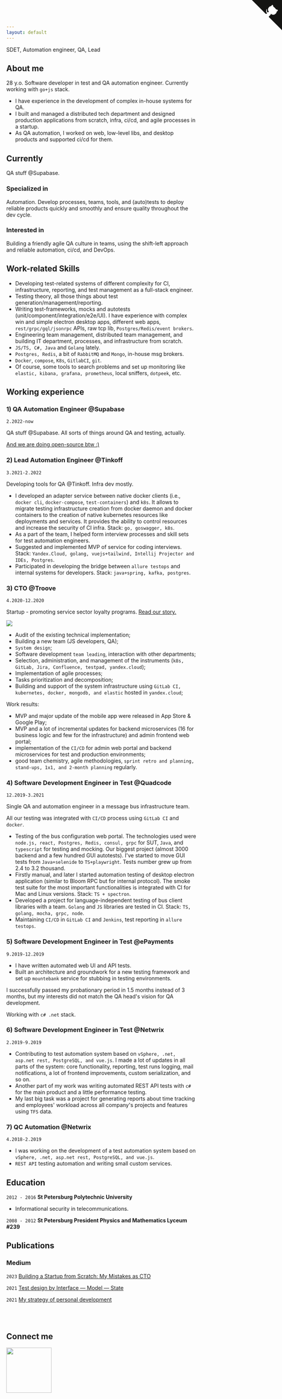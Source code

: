 ```yaml
---
layout: default
---
```


SDET, Automation engineer, QA, Lead

## About me

28 y.o. Software developer in test and QA automation engineer. Currently working with `go+js` stack.

- I have experience in the development of complex in-house systems for QA.
- I built and managed a distributed tech department and designed production applications from scratch, infra, ci/cd, and agile processes in a startup.
- As QA automation, I worked on web, low-level libs, and desktop products and supported ci/cd for them.

<a href="https://telegram.me/eromanov" style="font-size: 0;">
  <i class="ti ti-brand-telegram" style="font-size: 1.5rem; margin: 0.5rem;"></i>
  </a>
<a href="https://www.linkedin.com/in/egor-romanov" style="font-size: 0;">
  <i class="ti ti-brand-linkedin" style="font-size: 1.5rem; margin: 0.5rem;"></i>
</a>
<a href="mailto:egor.romanov@gmail.com" style="font-size: 0;">
  <i class="ti ti-mail" style="font-size: 1.5rem; margin: 0.5rem; color: red;"></i>
</a>

## Currently

QA stuff @Supabase.

### Specialized in

Automation. Develop processes, teams, tools, and (auto)tests to deploy reliable products quickly and smoothly and ensure quality throughout the dev cycle.

### Interested in

Building a friendly agile QA culture in teams, using the shift-left approach and reliable automation, ci/cd, and DevOps.

## Work-related Skills

- Developing test-related systems of different complexity for CI, infrastructure, reporting, and test management as a full-stack engineer.
- Testing theory, all those things about test generation/management/reporting.
- Writing test-frameworks, mocks and autotests (unit/component/integration/e2e/UI). I have experience with complex win and simple electron desktop apps, different web apps, `rest/grpc/gql/jsonrpc` APIs, raw tcp lib, `Postgres/Redis/event brokers`.
- Engineering team management, distributed team management, and building IT department, processes, and infrastructure from scratch.
- `JS/TS, C#, Java` and `Golang` lately.
- `Postgres, Redis`, a bit of `RabbitMQ` and `Mongo`, in-house msg brokers.
- `Docker`, `compose`, `K8s`, `GitlabCI`, `git`.
- Of course, some tools to search problems and set up monitoring like `elastic, kibana, grafana, prometheus`, local sniffers, `dotpeek`, etc.

## Working experience

### 1) QA Automation Engineer @Supabase

`2.2022-now`

QA stuff @Supabase. All sorts of things around QA and testing, actually.

[And we are doing open-source btw :)](https://github.com/supabase)

### 2) Lead Automation Engineer @Tinkoff

`3.2021-2.2022`

Developing tools for QA @Tinkoff. Infra dev mostly.

- I developed an adapter service between native docker clients (i.e., `docker cli`, `docker-compose`, `test-containers`) and `k8s`. It allows to migrate testing infrastructure creation from docker daemon and docker containers to the creation of native kubernetes resources like deployments and services. It provides the ability to control resources and increase the security of CI infra. Stack: `go, goswagger, k8s`.
- As a part of the team, I helped form interview processes and skill sets for test automation engineers.
- Suggested and implemented MVP of service for coding interviews. Stack: `Yandex.Cloud, golang, vuejs+tailwind, Intellij Projector and IDEs, Postgres`.
- Participated in developing the bridge between `allure testops` and internal systems for developers. Stack: `java+spring, kafka, postgres`.

### 3) CTO @Troove

`4.2020-12.2020`

Startup - promoting service sector loyalty programs.
[Read our story.](https://vc.ru/tribuna/188450-kak-potratit-15-mln-rubley-neskolko-raz-peredelat-mvp-i-ne-oblazhatsya)

![](https://leonardo.osnova.io/14bd496d-b5f3-52a0-ac0c-9a0f6a4c6302/-/preview/2100/-/format/webp/)

- Audit of the existing technical implementation;
- Building a new team (JS developers, QA);
- `System design`;
- Software development `team leading`, interaction with other departments;
- Selection, administration, and management of the instruments (`k8s, GitLab, Jira, Confluence, testpad, yandex.cloud`);
- Implementation of agile processes;
- Tasks prioritization and decomposition;
- Building and support of the system infrastructure using `GitLab CI, kubernetes, docker, mongodb, and elastic` hosted in `yandex.cloud`;

Work results:

- MVP and major update of the mobile app were released in App Store & Google Play;
- MVP and a lot of incremental updates for backend microservices (16 for business logic and few for the infrastructure) and admin frontend web portal;
- implementation of the `CI/CD` for admin web portal and backend microservices for test and production environments;
- good team chemistry, agile methodologies, `sprint retro and planning, stand-ups, 1х1, and 2-month planning` regularly.

### 4) Software Development Engineer in Test @Quadcode

`12.2019-3.2021`

Single QA and automation engineer in a message bus infrastructure team.

All our testing was integrated with `CI/CD` process using `GitLab CI` and `docker`.

- Testing of the bus configuration web portal. The technologies used were `node.js, react, Postgres, Redis, consul, grpc` for SUT, `Java`, and `typescript` for testing and mocking. Our biggest project (almost 3000 backend and a few hundred GUI autotests). I've started to move GUI tests from `Java+selenide` to `TS+playwright`. Tests number grew up from 2.4 to 3.2 thousand.
- Firstly manual, and later I started automation testing of desktop electron application (similar to Bloom RPC but for internal protocol). The smoke test suite for the most important functionalities is integrated with CI for Mac and Linux versions. Stack: `TS + spectron`.
- Developed a project for language-independent testing of bus client libraries with a team. `Golang` and `JS` libraries are tested in CI. Stack: `TS, golang, mocha, grpc, node`.
- Maintaining `CI/CD` in `GitLab CI` and `Jenkins`, test reporting in `allure testops`.

### 5) Software Development Engineer in Test @ePayments

`9.2019-12.2019`

- I have written automated web UI and API tests.
- Built an architecture and groundwork for a new testing framework and set up `mountebank` service for stubbing in testing environments.

I successfully passed my probationary period in 1.5 months instead of 3 months, but my interests did not match the QA head's vision for QA development.

Working with `c# .net` stack.

### 6) Software Development Engineer in Test @Netwrix

`2.2019-9.2019`

- Contributing to test automation system based on `vSphere, .net, asp.net rest, PostgreSQL, and vue.js`. I made a lot of updates in all parts of the system: core functionality, reporting, test runs logging, mail notifications, a lot of frontend improvements, custom serialization, and so on.
- Another part of my work was writing automated REST API tests with `c#` for the main product and a little performance testing.
- My last big task was a project for generating reports about time tracking and employees' workload across all company's projects and features using `TFS` data.

### 7) QC Automation @Netwrix

`4.2018-2.2019`

- I was working on the development of a test automation system based on `vSphere, .net, asp.net rest, PostgreSQL, and vue.js`.
- `REST API` testing automation and writing small custom services.

## Education

`2012 - 2016`
**St Petersburg Polytechnic University**

- Informational security in telecommunications.

`2008 - 2012`
**St Petersburg President Physics and Mathematics Lyceum #239**

## Publications

<!-- A list is also available [online](https://egor-romanov.medium.com/) -->

### Medium

<a href="https://egor-romanov.medium.com/" style="font-size: 0;">
  <i class="ti ti-brand-medium" style="color: black; font-size: 1.5rem;"></i>
</a>

`2023`
[Building a Startup from Scratch: My Mistakes as CTO](https://medium.com/@egor-romanov/building-a-startup-from-scratch-my-mistakes-as-cto-b20b463e0058)

`2021`
[Test design by Interface — Model — State](https://egor-romanov.medium.com/%D1%82%D0%B5%D1%81%D1%82-%D0%B4%D0%B8%D0%B7%D0%B0%D0%B9%D0%BD-%D0%BC%D0%B5%D1%82%D0%BE%D0%B4%D0%BE%D0%BC-interface-model-state-7fa89c43934d)

`2021`
[My strategy of personal development](https://egor-romanov.medium.com/%D0%BA%D0%B0%D0%BA-%D1%8F-%D1%83%D0%B2%D0%B5%D0%BB%D0%B8%D1%87%D0%B8%D0%BB-%D1%81%D0%B2%D0%BE%D0%B9-%D0%B4%D0%BE%D1%85%D0%BE%D0%B4-%D0%B2-7-%D1%80%D0%B0%D0%B7-%D0%B7%D0%B0-2-5-%D0%B3%D0%BE%D0%B4%D0%B0-81561bf788a6)

<div style="margin-top: 3rem;">
  <a href="https://github.com/egor-romanov/cv/raw/main/evcv.pdf" style="font-size: 0">
    <h2>Download CV<i class="ti ti-file-download" style="font-size: 1.5rem;margin-left: 0.3rem;color: #0074d9;"></i>
    </h2>
  </a>
</div>

## Connect me

<img src="https://avatars.githubusercontent.com/u/58992960?s=400&u=0a367857c290df05eede2230a6af6fceb9fe80d0&v=4" width="120" height="120"/>

<div align="center" style="margin-bottom: 2rem;">
  <a href="https://telegram.me/eromanov" style="font-size: 0;">
    <i class="ti ti-brand-telegram" style="font-size: 2.5rem; margin: 0.5rem;"></i>
  </a>
  <a href="https://github.com/egor-romanov" style="font-size: 0;">
    <i class="ti ti-brand-github" style="color: black; font-size: 2.5rem; margin: 0.5rem;"></i>
  </a>
  <a href="https://www.linkedin.com/in/egor-romanov" style="font-size: 0;">
    <i class="ti ti-brand-linkedin" style="font-size: 2.5rem; margin: 0.5rem;"></i>
  </a>
  <a href="https://egor-romanov.medium.com/" style="font-size: 0;">
    <i class="ti ti-brand-medium" style="color: black; font-size: 2.5rem; margin: 0.5rem;"></i>
  </a>
  <a href="mailto:egor.romanov@gmail.com" style="font-size: 0;">
    <i class="ti ti-mail" style="color: red; font-size: 2.5rem; margin: 0.5rem;"></i>
  </a>
</div>

<!-- Calendly inline widget begin -->
<div class="calendly-inline-widget" data-url="https://calendly.com/egor-romanov/small-talk?hide_event_type_details=1&hide_gdpr_banner=1" style="min-width:320px;height:630px;"></div>
<script type="text/javascript" src="https://assets.calendly.com/assets/external/widget.js" async></script>
<!-- Calendly inline widget end -->

<a href="https://github.com/egor-romanov/cv" class="github-corner"><svg width="80" height="80" viewBox="0 0 250 250" style="fill:#151513; color:#fff; position: absolute; top: 0; border: 0; right: 0;"><path d="M0,0 L115,115 L130,115 L142,142 L250,250 L250,0 Z"></path><path d="M128.3,109.0 C113.8,99.7 119.0,89.6 119.0,89.6 C122.0,82.7 120.5,78.6 120.5,78.6 C119.2,72.0 123.4,76.3 123.4,76.3 C127.3,80.9 125.5,87.3 125.5,87.3 C122.9,97.6 130.6,101.9 134.4,103.2" fill="currentColor" style="transform-origin: 130px 106px;" class="octo-arm"></path><path d="M115.0,115.0 C114.9,115.1 118.7,116.5 119.8,115.4 L133.7,101.6 C136.9,99.2 139.9,98.4 142.2,98.6 C133.8,88.0 127.5,74.4 143.8,58.0 C148.5,53.4 154.0,51.2 159.7,51.0 C160.3,49.4 163.2,43.6 171.4,40.1 C171.4,40.1 176.1,42.5 178.8,56.2 C183.1,58.6 187.2,61.8 190.9,65.4 C194.5,69.0 197.7,73.2 200.1,77.6 C213.8,80.2 216.3,84.9 216.3,84.9 C212.7,93.1 206.9,96.0 205.4,96.6 C205.1,102.4 203.0,107.8 198.3,112.5 C181.9,128.9 168.3,122.5 157.7,114.1 C157.9,116.9 156.7,120.9 152.7,124.9 L141.0,136.5 C139.8,137.7 141.6,141.9 141.8,141.8 Z" fill="currentColor" class="octo-body"></path></svg></a><style>.github-corner:hover .octo-arm{animation:octocat-wave 560ms ease-in-out}@keyframes octocat-wave{0%,100%{transform:rotate(0)}20%,60%{transform:rotate(-25deg)}40%,80%{transform:rotate(10deg)}}@media (max-width:500px){.github-corner:hover .octo-arm{animation:none}.github-corner .octo-arm{animation:octocat-wave 560ms ease-in-out}}</style>

